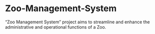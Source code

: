 # Zoo-Management-System
“Zoo Management System” project aims to streamline and enhance the administrative and operational functions of a Zoo.
